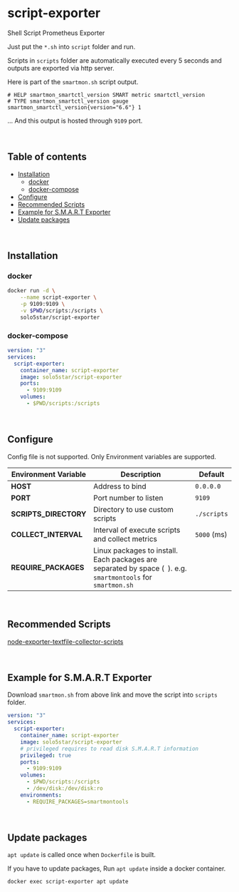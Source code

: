 # script-exporter
Shell Script Prometheus Exporter

Just put the `*.sh` into `script` folder and run.

Scripts in `scripts` folder are automatically executed every 5 seconds and outputs are exported via http server.

Here is part of the `smartmon.sh` script output.
```
# HELP smartmon_smartctl_version SMART metric smartctl_version
# TYPE smartmon_smartctl_version gauge
smartmon_smartctl_version{version="6.6"} 1
```
... And this output is hosted through `9109` port.

<br>

## Table of contents
* [Installation](#installation)
  * [docker](#docker)
  * [docker-compose](#docker-compose)
* [Configure](#configure)
* [Recommended Scripts](#recommended-scripts)
* [Example for S.M.A.R.T Exporter](#example-for-smart-exporter)
* [Update packages](#update-packages)

<br>

## Installation
### docker
```bash
docker run -d \
	--name script-exporter \
	-p 9109:9109 \
	-v $PWD/scripts:/scripts \
	solo5star/script-exporter
```

### docker-compose
```yml
version: "3"
services:
  script-exporter:
    container_name: script-exporter
    image: solo5star/script-exporter
    ports:
      - 9109:9109
    volumes:
      - $PWD/scripts:/scripts
```

<br>

## Configure
Config file is not supported. Only Environment variables are supported.

|Environment Variable|Description|Default|
|-|-|-|
|**HOST**|Address to bind|`0.0.0.0`|
|**PORT**|Port number to listen|`9109`|
|**SCRIPTS_DIRECTORY**|Directory to use custom scripts|`./scripts`|
|**COLLECT_INTERVAL**|Interval of execute scripts and collect metrics|`5000` (ms)|
|**REQUIRE_PACKAGES**|Linux packages to install. Each packages are separated by space (` `). e.g. `smartmontools` for `smartmon.sh`||

<br>

## Recommended Scripts
[node-exporter-textfile-collector-scripts](https://github.com/prometheus-community/node-exporter-textfile-collector-scripts)

<br>

## Example for S.M.A.R.T Exporter
Download `smartmon.sh` from above link and move the script into `scripts` folder.
```yml
version: "3"
services:
  script-exporter:
    container_name: script-exporter
    image: solo5star/script-exporter
    # privileged requires to read disk S.M.A.R.T information
    privileged: true
    ports:
      - 9109:9109
    volumes:
      - $PWD/scripts:/scripts
      - /dev/disk:/dev/disk:ro
    environments:
      - REQUIRE_PACKAGES=smartmontools
```

<br>

## Update packages 
`apt update` is called once when `Dockerfile` is built.

If you have to update packages, Run `apt update` inside a docker container.
```bash
docker exec script-exporter apt update
```
